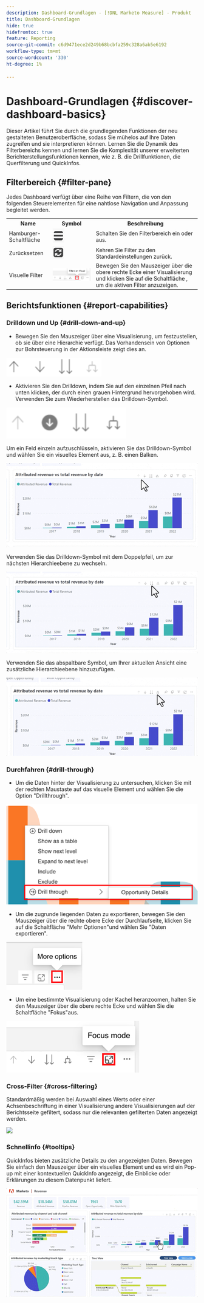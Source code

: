 ```yaml
---
description: Dashboard-Grundlagen - [!DNL Marketo Measure] - Produkt
title: Dashboard-Grundlagen
hide: true
hidefromtoc: true
feature: Reporting
source-git-commit: c6d9471ece2d249b68bcbfa259c328a6ab5e6192
workflow-type: tm+mt
source-wordcount: '330'
ht-degree: 1%

---
```


# Dashboard-Grundlagen {#discover-dashboard-basics}

Dieser Artikel führt Sie durch die grundlegenden Funktionen der neu gestalteten Benutzeroberfläche, sodass Sie mühelos auf Ihre Daten zugreifen und sie interpretieren können. Lernen Sie die Dynamik des Filterbereichs kennen und lernen Sie die Komplexität unserer erweiterten Berichterstellungsfunktionen kennen, wie z. B. die Drillfunktionen, die Querfilterung und QuickInfos.

## Filterbereich {#filter-pane}

Jedes Dashboard verfügt über eine Reihe von Filtern, die von den folgenden Steuerelementen für eine nahtlose Navigation und Anpassung begleitet werden.

<table style="table-layout:auto"> 
 <tbody> 
  <tr> 
   <th>Name</th> 
   <th>Symbol</th>
   <th>Beschreibung</th>
  </tr> 
  <tr> 
   <td>Hamburger-Schaltfläche</td> 
   <td><img src="assets/discover-dashboard-basics-1.png"></td>
   <td>Schalten Sie den Filterbereich ein oder aus.</td>
  </tr>
  <tr> 
   <td>Zurücksetzen</td> 
   <td><img src="assets/discover-dashboard-basics-2.png"></td>
   <td>Kehren Sie Filter zu den Standardeinstellungen zurück.</td>
  </tr>
   <tr> 
   <td>Visuelle Filter</td> 
   <td><img src="assets/discover-dashboard-basics-3.png"></td>
   <td>Bewegen Sie den Mauszeiger über die obere rechte Ecke einer Visualisierung und klicken Sie auf die Schaltfläche , um die aktiven Filter anzuzeigen.</td>
  </tr>
 </tbody> 
</table>

## Berichtsfunktionen {#report-capabilities}

### Drilldown und Up {#drill-down-and-up}

* Bewegen Sie den Mauszeiger über eine Visualisierung, um festzustellen, ob sie über eine Hierarchie verfügt. Das Vorhandensein von Optionen zur Bohrsteuerung in der Aktionsleiste zeigt dies an.

![](assets/discover-dashboard-basics-4.png)

* Aktivieren Sie den Drilldown, indem Sie auf den einzelnen Pfeil nach unten klicken, der durch einen grauen Hintergrund hervorgehoben wird. Verwenden Sie zum Wiederherstellen das Drilldown-Symbol.

![](assets/discover-dashboard-basics-5.png)

Um ein Feld einzeln aufzuschlüsseln, aktivieren Sie das Drilldown-Symbol und wählen Sie ein visuelles Element aus, z. B. einen Balken.

![](assets/discover-dashboard-basics-6.gif)

Verwenden Sie das Drilldown-Symbol mit dem Doppelpfeil, um zur nächsten Hierarchieebene zu wechseln.

![](assets/discover-dashboard-basics-7.gif)

Verwenden Sie das abspaltbare Symbol, um Ihrer aktuellen Ansicht eine zusätzliche Hierarchieebene hinzuzufügen.

![](assets/discover-dashboard-basics-8.gif)

### Durchfahren {#drill-through}

* Um die Daten hinter der Visualisierung zu untersuchen, klicken Sie mit der rechten Maustaste auf das visuelle Element und wählen Sie die Option &quot;Drillthrough&quot;.

![](assets/discover-dashboard-basics-9.png)

* Um die zugrunde liegenden Daten zu exportieren, bewegen Sie den Mauszeiger über die rechte obere Ecke der Durchlaufseite, klicken Sie auf die Schaltfläche &quot;Mehr Optionen&quot;und wählen Sie &quot;Daten exportieren&quot;.

![](assets/discover-dashboard-basics-10.png)

* Um eine bestimmte Visualisierung oder Kachel heranzoomen, halten Sie den Mauszeiger über die obere rechte Ecke und wählen Sie die Schaltfläche &quot;Fokus&quot;aus.

![](assets/discover-dashboard-basics-11.png)

### Cross-Filter {#cross-filtering}

Standardmäßig werden bei Auswahl eines Werts oder einer Achsenbeschriftung in einer Visualisierung andere Visualisierungen auf der Berichtsseite gefiltert, sodass nur die relevanten gefilterten Daten angezeigt werden.

![](assets/discover-dashboard-basics-12.gif)

### Schnellinfo {#tooltips}

QuickInfos bieten zusätzliche Details zu den angezeigten Daten. Bewegen Sie einfach den Mauszeiger über ein visuelles Element und es wird ein Pop-up mit einer kontextuellen QuickInfo angezeigt, die Einblicke oder Erklärungen zu diesem Datenpunkt liefert.

![](assets/discover-dashboard-basics-13.gif)
